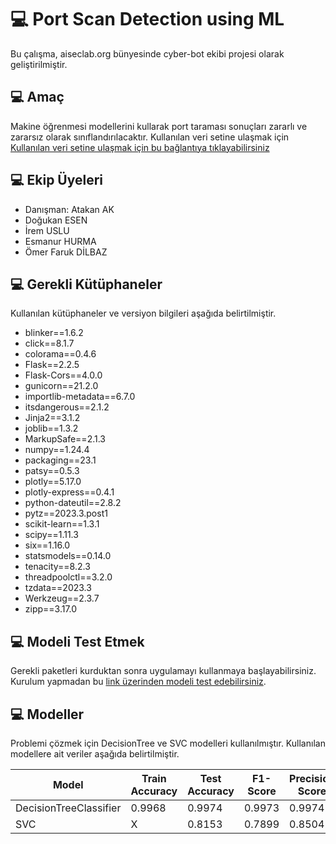 # 💻 Port Scan Detection using ML

Bu çalışma, aiseclab.org bünyesinde cyber-bot ekibi projesi olarak geliştirilmiştir.

## 💻 Amaç

Makine öğrenmesi modellerini kullarak port taraması sonuçları zararlı ve zararsız olarak sınıflandırılacaktır. Kullanılan veri setine ulaşmak için [Kullanılan veri setine ulaşmak için bu bağlantıya tıklayabilirsiniz](https://github.com/gubertoli/ProbingDataset)


## 💻 Ekip Üyeleri

- Danışman: Atakan AK
- Doğukan ESEN
- İrem USLU
- Esmanur HURMA
- Ömer Faruk DİLBAZ

## 💻 Gerekli Kütüphaneler

Kullanılan kütüphaneler ve versiyon bilgileri aşağıda belirtilmiştir.

- blinker==1.6.2
- click==8.1.7
- colorama==0.4.6
- Flask==2.2.5
- Flask-Cors==4.0.0
- gunicorn==21.2.0
- importlib-metadata==6.7.0
- itsdangerous==2.1.2
- Jinja2==3.1.2
- joblib==1.3.2
- MarkupSafe==2.1.3
- numpy==1.24.4
- packaging==23.1
- patsy==0.5.3
- plotly==5.17.0
- plotly-express==0.4.1
- python-dateutil==2.8.2
- pytz==2023.3.post1
- scikit-learn==1.3.1
- scipy==1.11.3
- six==1.16.0
- statsmodels==0.14.0
- tenacity==8.2.3
- threadpoolctl==3.2.0
- tzdata==2023.3
- Werkzeug==2.3.7
- zipp==3.17.0

## 💻 Modeli Test Etmek

Gerekli paketleri kurduktan sonra uygulamayı kullanmaya başlayabilirsiniz. Kurulum yapmadan bu [link üzerinden modeli test edebilirsiniz](https://model-test-baglanti.com](https://ml-port-scanner.netlify.app/)).



## 💻 Modeller

Problemi çözmek için DecisionTree ve SVC modelleri kullanılmıştır. Kullanılan modellere ait veriler aşağıda belirtilmiştir.



| Model                   | Train Accuracy | Test Accuracy | F1-Score | Precision Score | Recall Score |
|-------------------------|----------------|---------------|----------|------------------|---------------|
| DecisionTreeClassifier  | 0.9968         | 0.9974        | 0.9973   | 0.9974           | 0.9974        |
| SVC                     | X              | 0.8153        | 0.7899   | 0.8504           | 0.8153        |
